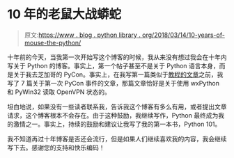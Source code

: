 # 10 年的老鼠大战蟒蛇

> 原文:[https://www . blog . python library . org/2018/03/14/10-years-of-mouse-the-python/](https://www.blog.pythonlibrary.org/2018/03/14/10-years-of-mouse-vs-the-python/)

十年前的今天，当我第一次开始写这个博客的时候，我从来没有想过我会在十年内写关于 Python 的博客。事实上，第一个帖子甚至不是关于 Python 语言本身，而是关于我去芝加哥的 PyCon。事实上，在我写第一篇类似于[教程的文章](https://www.blog.pythonlibrary.org/2008/04/03/reading-openvpn-status-data-with-python/)之前，我写了 7 篇关于第一次 PyCon 事件的文章，那篇文章恰好是关于使用 wxPython 和 PyWin32 读取 OpenVPN 状态的。

坦白地说，如果没有一些读者联系我，告诉我这个博客有多么有用，或者提出文章请求，这个博客根本不会存在。由于这种鼓励，我继续写作，Python 最终成为我的激情之一。事实上，持续的鼓励和建议让我写了我的第一本书，Python 101。

我不知道再过十年博客是否还会流行，但是如果人们继续喜欢我的内容，我会继续写下去。感谢您的支持和快乐编码！